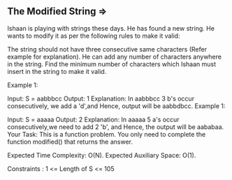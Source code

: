 The Modified String  =>
--------------------


Ishaan is playing with strings these days. He has found a new string. He wants to modify it as per the following rules to make it valid:

The string should not have three consecutive same characters (Refer example for explanation).
He can add any number of characters anywhere in the string. 
Find the minimum number of characters which Ishaan must insert in the string to make it valid.

Example 1:

Input:
S = aabbbcc
Output: 1
Explanation: In aabbbcc 3 b's occur
consecutively, we add a 'd',and Hence,
output will be aabbdbcc.
Example 1:

Input:
S = aaaaa
Output: 2
Explanation:  In aaaaa 5 a's occur
consecutively,we need to add 2 'b', and
Hence, the output will be aababaa.
Your Task:
This is a function problem. You only need to complete the function modified() that returns the answer.

Expected Time Complexity: O(N).
Expected Auxiliary Space: O(1).

Constraints : 
1 <= Length of S <= 105

 


